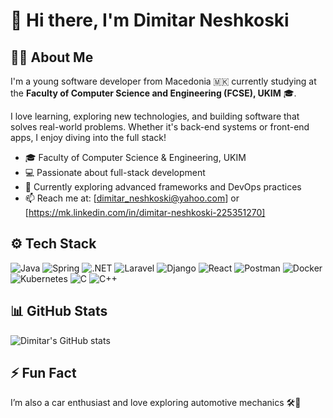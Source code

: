 # 👋 Hi there, I'm Dimitar Neshkoski

## 🧑‍💻 About Me
I'm a young software developer from Macedonia 🇲🇰 currently studying at the **Faculty of Computer Science and Engineering (FCSE), UKIM** 🎓.

I love learning, exploring new technologies, and building software that solves real-world problems. Whether it's back-end systems or front-end apps, I enjoy diving into the full stack!

- 🎓 Faculty of Computer Science & Engineering, UKIM  
- 💻 Passionate about full-stack development  
- 🌱 Currently exploring advanced frameworks and DevOps practices  
- 📫 Reach me at: [dimitar_neshkoski@yahoo.com] or [https://mk.linkedin.com/in/dimitar-neshkoski-225351270]

## ⚙️ Tech Stack
![Java](https://img.shields.io/badge/Java-ED8B00?style=for-the-badge&logo=java&logoColor=white)
![Spring](https://img.shields.io/badge/Spring-6DB33F?style=for-the-badge&logo=spring&logoColor=white)
![.NET](https://img.shields.io/badge/.NET-512BD4?style=for-the-badge&logo=dotnet&logoColor=white)
![Laravel](https://img.shields.io/badge/Laravel-F55247?style=for-the-badge&logo=laravel&logoColor=white)
![Django](https://img.shields.io/badge/Django-092E20?style=for-the-badge&logo=django&logoColor=white)
![React](https://img.shields.io/badge/React-20232A?style=for-the-badge&logo=react&logoColor=61DAFB)
![Postman](https://img.shields.io/badge/Postman-FF6C37?style=for-the-badge&logo=postman&logoColor=white)
![Docker](https://img.shields.io/badge/Docker-2496ED?style=for-the-badge&logo=docker&logoColor=white)
![Kubernetes](https://img.shields.io/badge/Kubernetes-326CE5?style=for-the-badge&logo=kubernetes&logoColor=white)
![C](https://img.shields.io/badge/C-00599C?style=for-the-badge&logo=c&logoColor=white)
![C++](https://img.shields.io/badge/C++-00599C?style=for-the-badge&logo=c%2B%2B&logoColor=white)

## 📊 GitHub Stats
![Dimitar's GitHub stats](https://github-readme-stats.vercel.app/api?username=dimitarneshkoski&show_icons=true&theme=radical)

## ⚡ Fun Fact
I’m also a car enthusiast and love exploring automotive mechanics 🛠️🚗

